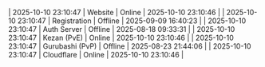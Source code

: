 | 2025-10-10 23:10:47 | Website | Online | 2025-10-10 23:10:46 |
| 2025-10-10 23:10:47 | Registration | Offline | 2025-09-09 16:40:23 |
| 2025-10-10 23:10:47 | Auth Server | Offline | 2025-08-18 09:33:31 |
| 2025-10-10 23:10:47 | Kezan (PvE) | Online | 2025-10-10 23:10:46 |
| 2025-10-10 23:10:47 | Gurubashi (PvP) | Offline | 2025-08-23 21:44:06 |
| 2025-10-10 23:10:47 | Cloudflare | Online | 2025-10-10 23:10:46 |
